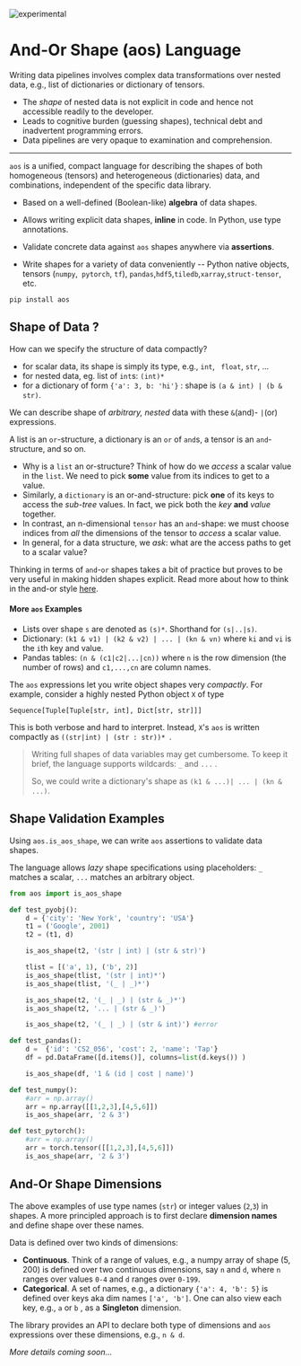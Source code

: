 ![experimental](https://img.shields.io/badge/stability-experimental-orange.svg)

# And-Or Shape (aos) Language


Writing data pipelines involves complex data transformations over nested data, e.g., list of dictionaries or dictionary of tensors. 

- The *shape* of nested data is not explicit in code and hence not accessible readily to the developer.
- Leads to cognitive burden (guessing shapes), technical debt and inadvertent programming errors.
- Data pipelines are very opaque to examination and comprehension.

---

`aos` is a unified, compact language for describing the shapes of both homogeneous (tensors) and heterogeneous (dictionaries) data, and combinations, independent of the specific data library. 

* Based on a well-defined (Boolean-like) **algebra** of data shapes.

* Allows writing explicit data shapes, **inline** in code. In Python, use type annotations.

* Validate concrete data against `aos` shapes anywhere via **assertions**.

* Write shapes for a variety of data conveniently -- Python native objects, tensors (`numpy`,` pytorch`, `tf`), `pandas`,`hdf5`,`tiledb`,`xarray`,`struct-tensor`, etc.


```pip install aos```

## Shape of Data ?

How can we specify the structure of data compactly?

- for scalar data, its shape is simply its type, e.g., `int`, ` float`, `str`, ...
- for nested data, eg.  list of `int`s:  `(int)*`
- for a dictionary of form `{'a': 3, b: 'hi'}` : shape is  `(a & int) | (b & str)`.

We can describe shape of *arbitrary, nested* data with these `&`(and)- `|`(or) expressions. 

A list is an `or`-structure, a dictionary is an `or` of `and`s, a tensor is an `and`-structure, and so on.

* Why is a `list` an or-structure? Think of how do we *access* a scalar value in the `list`. We need to pick **some** value from its indices to get to a value. 
* Similarly, a `dictionary` is an or-and-structure: pick **one** of its keys to access the *sub-tree* values. In fact, we pick both the *key* **and** *value* together.
* In contrast, an n-dimensional `tensor` has an `and`-shape: we must choose indices from *all* the dimensions of the tensor to *access* a scalar value. 
* In general, for a data structure, we *ask*: what are the access paths to get to a scalar value?

Thinking in terms of `and`-`or` shapes takes a bit of practice but proves to be very useful in making hidden shapes explicit. Read more about how to think in the and-or style [here](docs/and-or-thinking.md).

#### More `aos` Examples

* Lists over shape `s` are denoted as `(s)*`.  Shorthand for `(s|..|s)`.
* Dictionary: `(k1 & v1) | (k2 & v2) | ... | (kn & vn)` where `ki` and `vi` is the `i`th key and value.
* Pandas tables: `(n & (c1|c2|...|cn))` where `n` is the row dimension (the number of rows) and `c1,...,cn` are column names.

The `aos` expressions let you write object shapes very *compactly*. For example, consider a highly nested Python object `X` of type

 `Sequence[Tuple[Tuple[str, int], Dict[str, str]]]`  

This is both verbose and hard to interpret. Instead, `X`'s `aos` is written compactly as `((str|int) | (str : str))* `.

> Writing full shapes of data variables may get cumbersome. To keep it brief, the language supports wildcards: `_` and `...` . 
>
> So, we could write a dictionary's shape as `(k1 & ...)| ... | (kn & ...)`.



## Shape Validation Examples

Using `aos.is_aos_shape`, we can write `aos` assertions to validate data shapes. 

The language allows *lazy* shape specifications using placeholders:  `_` matches a scalar, `...` matches an arbitrary object.

```python
from aos import is_aos_shape

def test_pyobj():
    d = {'city': 'New York', 'country': 'USA'}
    t1 = ('Google', 2001)
    t2 = (t1, d)

    is_aos_shape(t2, '(str | int) | (str & str)')

    tlist = [('a', 1), ('b', 2)]
    is_aos_shape(tlist, '(str | int)*')
    is_aos_shape(tlist, '(_ | _)*')

    is_aos_shape(t2, '(_ | _) | (str & _)*')
    is_aos_shape(t2, '... | (str & _)')

    is_aos_shape(t2, '(_ | _) | (str & int)') #error

def test_pandas():
    d =  {'id': 'CS2_056', 'cost': 2, 'name': 'Tap'}
    df = pd.DataFrame([d.items()], columns=list(d.keys()) )

    is_aos_shape(df, '1 & (id | cost | name)')

def test_numpy():
    #arr = np.array()
    arr = np.array([[1,2,3],[4,5,6]]) 
    is_aos_shape(arr, '2 & 3')

def test_pytorch():
    #arr = np.array()
    arr = torch.tensor([[1,2,3],[4,5,6]])
    is_aos_shape(arr, '2 & 3')
```



## And-Or Shape Dimensions

The above examples of use type names (`str`) or integer values (`2`,`3`) in shapes. A more principled approach is to first declare **dimension names** and define shape over these names. 

Data is defined over two kinds of dimensions:

* **Continuous**. Think of a range of values, e.g., a numpy array of shape (5, 200) is defined over two continuous dimensions, say `n` and `d`, where `n` ranges over values `0-4` and `d` ranges over `0-199`.
* **Categorical**. A set of names, e.g., a dictionary `{'a': 4, 'b': 5}` is defined over keys aka dim names `['a', 'b']`. One can also view each key, e.g., `a` or `b` , as a **Singleton** dimension.



The library provides an API to declare both type of dimensions and `aos` expressions over these dimensions, e.g., `n & d`.



*More details coming soon...*



